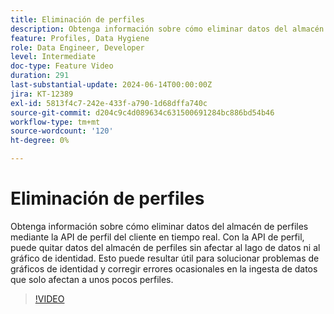```yaml
---
title: Eliminación de perfiles
description: Obtenga información sobre cómo eliminar datos del almacén de perfiles mediante la API de perfil del cliente en tiempo real. Con la API de perfil, puede quitar datos del almacén de perfiles sin afectar al lago de datos ni al gráfico de identidad. Esto puede resultar útil para solucionar problemas de gráficos de identidad y corregir errores ocasionales en la ingesta de datos que solo afectan a unos pocos perfiles.
feature: Profiles, Data Hygiene
role: Data Engineer, Developer
level: Intermediate
doc-type: Feature Video
duration: 291
last-substantial-update: 2024-06-14T00:00:00Z
jira: KT-12389
exl-id: 5813f4c7-242e-433f-a790-1d68dffa740c
source-git-commit: d204c9c4d089634c631500691284bc886bd54b46
workflow-type: tm+mt
source-wordcount: '120'
ht-degree: 0%

---
```


# Eliminación de perfiles

Obtenga información sobre cómo eliminar datos del almacén de perfiles mediante la API de perfil del cliente en tiempo real. Con la API de perfil, puede quitar datos del almacén de perfiles sin afectar al lago de datos ni al gráfico de identidad. Esto puede resultar útil para solucionar problemas de gráficos de identidad y corregir errores ocasionales en la ingesta de datos que solo afectan a unos pocos perfiles.

>[!VIDEO](https://video.tv.adobe.com/v/3429807/?learn=on)
